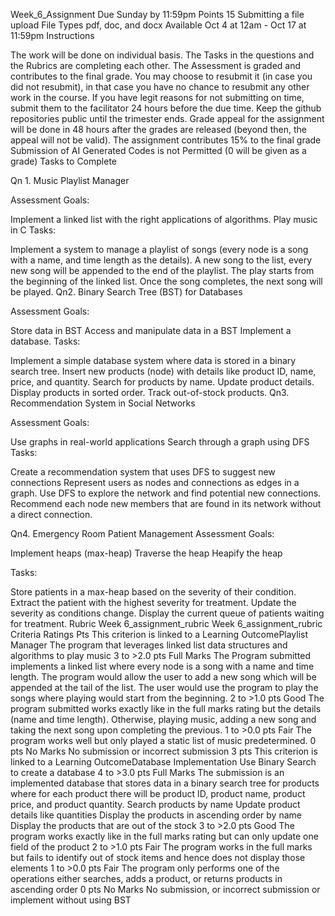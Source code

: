 Week_6_Assignment
Due Sunday by 11:59pm Points 15 Submitting a file upload File Types pdf, doc, and docx Available Oct 4 at 12am - Oct 17 at 11:59pm
Instructions

The work will be done on individual basis.
The Tasks in the questions and the Rubrics are completing each other.
The Assessment is graded and contributes to the final grade.
You may choose to resubmit it (in case you did not resubmit), in that case you have no chance to resubmit any other work in the course.
If you have legit reasons for not submitting on time, submit them to the facilitator 24 hours before the due time.
Keep the github repositories public until the trimester ends.
Grade appeal for the assignment will be done in 48 hours after the grades are released (beyond then, the appeal will not be valid).
The assignment contributes 15% to the final grade
Submission of AI Generated Codes is not Permitted (0 will be given as a grade)
Tasks to Complete

Qn 1. Music Playlist Manager

Assessment Goals:

Implement a linked list with the right applications of algorithms.
Play music in C
Tasks:

Implement a system to manage a playlist of songs (every node is a song with a name, and time length as the details).
A new song to the list, every new song will be appended to the end of the playlist.
The play starts from the beginning of the linked list. Once the song completes, the next song will be played.
Qn2. Binary Search Tree (BST) for Databases

Assessment Goals:

Store data in BST
Access and manipulate data in a BST
Implement a database.
Tasks:

Implement a simple database system where data is stored in a binary search tree.
Insert new products (node) with details like product ID, name, price, and quantity.
Search for products by name.
Update product details.
Display products in sorted order.
Track out-of-stock products.
Qn3. Recommendation System in Social Networks

Assessment Goals:

Use graphs in real-world applications
Search through a graph using DFS
Tasks:

Create a recommendation system that uses DFS to suggest new connections
Represent users as nodes and connections as edges in a graph.
Use DFS to explore the network and find potential new connections.
Recommend each node new members that are found in its network without a direct connection.

Qn4. Emergency Room Patient Management
Assessment Goals:

Implement heaps (max-heap)
Traverse the heap
Heapify the heap
 

Tasks:

Store patients in a max-heap based on the severity of their condition.
Extract the patient with the highest severity for treatment.
Update the severity as conditions change.
Display the current queue of patients waiting for treatment.
Rubric
Week 6_assignment_rubric
Week 6_assignment_rubric
Criteria	Ratings	Pts
This criterion is linked to a Learning OutcomePlaylist Manager
The program that leverages linked list data structures and algorithms to play music
3 to >2.0 pts
Full Marks
The Program submitted implements a linked list where every node is a song with a name and time length. The program would allow the user to add a new song which will be appended at the tail of the list. The user would use the program to play the songs where playing would start from the beginning.
2 to >1.0 pts
Good
The program submitted works exactly like in the full marks rating but the details (name and time length). Otherwise, playing music, adding a new song and taking the next song upon completing the previous.
1 to >0.0 pts
Fair
The program works well but only played a static list of music predetermined.
0 pts
No Marks
No submission or incorrect submission
3 pts
This criterion is linked to a Learning OutcomeDatabase Implementation
Use Binary Search to create a database
4 to >3.0 pts
Full Marks
The submission is an implemented database that stores data in a binary search tree for products where for each product there will be product ID, product name, product price, and product quantity. Search products by name Update product details like quantities Display the products in ascending order by name Display the products that are out of the stock
3 to >2.0 pts
Good
The program works exactly like in the full marks rating but can only update one field of the product
2 to >1.0 pts
Fair
The program works in the full marks but fails to identify out of stock items and hence does not display those elements
1 to >0.0 pts
Fair
The program only performs one of the operations either searches, adds a product, or returns products in ascending order
0 pts
No Marks
No submission, or incorrect submission or implement without using BST